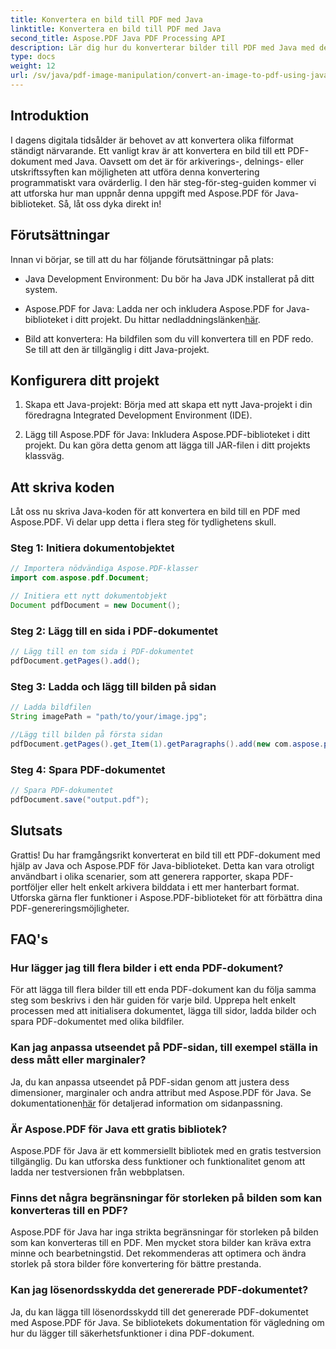 ```yaml
---
title: Konvertera en bild till PDF med Java
linktitle: Konvertera en bild till PDF med Java
second_title: Aspose.PDF Java PDF Processing API
description: Lär dig hur du konverterar bilder till PDF med Java med den här omfattande guiden. Steg-för-steg-instruktioner och kodexempel ingår.
type: docs
weight: 12
url: /sv/java/pdf-image-manipulation/convert-an-image-to-pdf-using-java/
---
```


## Introduktion

I dagens digitala tidsålder är behovet av att konvertera olika filformat ständigt närvarande. Ett vanligt krav är att konvertera en bild till ett PDF-dokument med Java. Oavsett om det är för arkiverings-, delnings- eller utskriftssyften kan möjligheten att utföra denna konvertering programmatiskt vara ovärderlig. I den här steg-för-steg-guiden kommer vi att utforska hur man uppnår denna uppgift med Aspose.PDF för Java-biblioteket. Så, låt oss dyka direkt in!

## Förutsättningar

Innan vi börjar, se till att du har följande förutsättningar på plats:

- Java Development Environment: Du bör ha Java JDK installerat på ditt system.

-  Aspose.PDF for Java: Ladda ner och inkludera Aspose.PDF for Java-biblioteket i ditt projekt. Du hittar nedladdningslänken[här](https://releases.aspose.com/pdf/java/).

- Bild att konvertera: Ha bildfilen som du vill konvertera till en PDF redo. Se till att den är tillgänglig i ditt Java-projekt.

## Konfigurera ditt projekt

1. Skapa ett Java-projekt: Börja med att skapa ett nytt Java-projekt i din föredragna Integrated Development Environment (IDE).

2. Lägg till Aspose.PDF för Java: Inkludera Aspose.PDF-biblioteket i ditt projekt. Du kan göra detta genom att lägga till JAR-filen i ditt projekts klassväg.

## Att skriva koden

Låt oss nu skriva Java-koden för att konvertera en bild till en PDF med Aspose.PDF. Vi delar upp detta i flera steg för tydlighetens skull.

### Steg 1: Initiera dokumentobjektet

```java
// Importera nödvändiga Aspose.PDF-klasser
import com.aspose.pdf.Document;

// Initiera ett nytt dokumentobjekt
Document pdfDocument = new Document();
```

### Steg 2: Lägg till en sida i PDF-dokumentet

```java
// Lägg till en tom sida i PDF-dokumentet
pdfDocument.getPages().add();
```

### Steg 3: Ladda och lägg till bilden på sidan

```java
// Ladda bildfilen
String imagePath = "path/to/your/image.jpg";

//Lägg till bilden på första sidan
pdfDocument.getPages().get_Item(1).getParagraphs().add(new com.aspose.pdf.Image(imagePath));
```

### Steg 4: Spara PDF-dokumentet

```java
// Spara PDF-dokumentet
pdfDocument.save("output.pdf");
```

## Slutsats

Grattis! Du har framgångsrikt konverterat en bild till ett PDF-dokument med hjälp av Java och Aspose.PDF för Java-biblioteket. Detta kan vara otroligt användbart i olika scenarier, som att generera rapporter, skapa PDF-portföljer eller helt enkelt arkivera bilddata i ett mer hanterbart format. Utforska gärna fler funktioner i Aspose.PDF-biblioteket för att förbättra dina PDF-genereringsmöjligheter.

## FAQ's

### Hur lägger jag till flera bilder i ett enda PDF-dokument?

För att lägga till flera bilder till ett enda PDF-dokument kan du följa samma steg som beskrivs i den här guiden för varje bild. Upprepa helt enkelt processen med att initialisera dokumentet, lägga till sidor, ladda bilder och spara PDF-dokumentet med olika bildfiler.

### Kan jag anpassa utseendet på PDF-sidan, till exempel ställa in dess mått eller marginaler?

Ja, du kan anpassa utseendet på PDF-sidan genom att justera dess dimensioner, marginaler och andra attribut med Aspose.PDF för Java. Se dokumentationen[här](https://reference.aspose.com/pdf/java/) för detaljerad information om sidanpassning.

### Är Aspose.PDF för Java ett gratis bibliotek?

Aspose.PDF för Java är ett kommersiellt bibliotek med en gratis testversion tillgänglig. Du kan utforska dess funktioner och funktionalitet genom att ladda ner testversionen från webbplatsen.

### Finns det några begränsningar för storleken på bilden som kan konverteras till en PDF?

Aspose.PDF för Java har inga strikta begränsningar för storleken på bilden som kan konverteras till en PDF. Men mycket stora bilder kan kräva extra minne och bearbetningstid. Det rekommenderas att optimera och ändra storlek på stora bilder före konvertering för bättre prestanda.

### Kan jag lösenordsskydda det genererade PDF-dokumentet?

Ja, du kan lägga till lösenordsskydd till det genererade PDF-dokumentet med Aspose.PDF för Java. Se bibliotekets dokumentation för vägledning om hur du lägger till säkerhetsfunktioner i dina PDF-dokument.